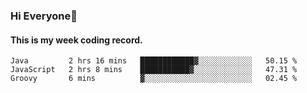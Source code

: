 ### Hi Everyone👋

#### This is my week coding record.

<!--START_SECTION:waka-->
```text
Java         2 hrs 16 mins   ████████████▓░░░░░░░░░░░░   50.15 % 
JavaScript   2 hrs 8 mins    ███████████▓░░░░░░░░░░░░░   47.31 % 
Groovy       6 mins          ▓░░░░░░░░░░░░░░░░░░░░░░░░   02.45 % 
```
<!--END_SECTION:waka-->


<!--
**YeonSeong-Lee/YeonSeong-Lee** is a ✨ _special_ ✨ repository because its `README.md` (this file) appears on your GitHub profile.

Here are some ideas to get you started:

- 🔭 I’m currently working on ...
- 🌱 I’m currently learning ...
- 👯 I’m looking to collaborate on ...
- 🤔 I’m looking for help with ...
- 💬 Ask me about ...
- 📫 How to reach me: ...
- 😄 Pronouns: ...
- ⚡ Fun fact: ...
-->
